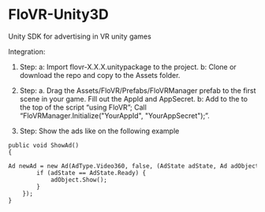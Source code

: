 # FloVR-Unity3D
Unity SDK for advertising in VR unity games

Integration:

1.	Step:
          a: Import flovr-X.X.X.unitypackage to the project.
          b: Clone or download the repo and copy to the Assets folder.
2.	Step:
          a.	Drag the Assets/FloVR/Prefabs/FloVRManager prefab to the first scene in your game.
          Fill out the AppId and AppSecret.
          b:	Add to the to the top of the script “using FloVR”;
          Call “FloVRManager.Initialize("YourAppId", "YourAppSecret");”.

3.	Step: Show the ads like on the following example

```
public void ShowAd()
{
	Ad newAd = new Ad(AdType.Video360, false, (AdState adState, Ad adObject) => {
		if (adState == AdState.Ready) {
			adObject.Show();
 		}
 	});
}
```

